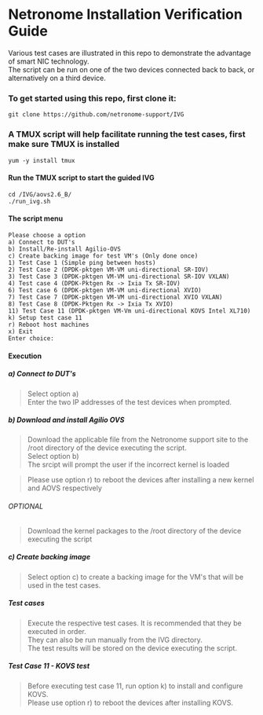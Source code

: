# Netronome Installation Verification Guide

Various test cases are illustrated in this repo to demonstrate the advantage of smart NIC technology.  
The script can be run on one of the two devices connected back to back, or alternatively on a third device.

### To get started using this repo, first clone it:
```
git clone https://github.com/netronome-support/IVG
```
### A TMUX script will help facilitate running the test cases, first make sure TMUX is installed
```
yum -y install tmux
```
#### Run the TMUX script to start the guided IVG
```
cd /IVG/aovs2.6_B/
./run_ivg.sh
```

#### The script menu
```
Please choose a option
a) Connect to DUT's
b) Install/Re-install Agilio-OVS
c) Create backing image for test VM's (Only done once)
1) Test Case 1 (Simple ping between hosts)
2) Test Case 2 (DPDK-pktgen VM-VM uni-directional SR-IOV)
3) Test Case 3 (DPDK-pktgen VM-VM uni-directional SR-IOV VXLAN)
4) Test case 4 (DPDK-Pktgen Rx -> Ixia Tx SR-IOV)
6) Test case 6 (DPDK-pktgen VM-VM uni-directional XVIO)
7) Test Case 7 (DPDK-pktgen VM-VM uni-directional XVIO VXLAN)
8) Test Case 8 (DPDK-Pktgen Rx -> Ixia Tx XVIO)
11) Test Case 11 (DPDK-pktgen VM-Vm uni-directional KOVS Intel XL710)
k) Setup test case 11
r) Reboot host machines
x) Exit
Enter choice:
```

#### Execution
##### a) Connect to DUT's 

>Select option a)  
>Enter the two IP addresses of the test devices when prompted.  

##### b) Download and install Agilio OVS

>Download the applicable file from the Netronome support site to the /root directory of the device executing the script.  
>Select option b)  
>The srcipt will prompt the user if the incorrect kernel is loaded

>Please use option r) to reboot the devices after installing a new kernel and AOVS respectively  

###### OPTIONAL
>Download the kernel packages to the /root directory of the device executing the script

##### c) Create backing image 
>Select option c) to create a backing image for the VM's that will be used in the test cases.

##### Test cases
>Execute the respective test cases. It is recommended that they be executed in order.  
>They can also be run manually from the IVG directory.  
>The test results will be stored on the device executing the script.  

##### Test Case 11 - KOVS test
>Before executing test case 11, run option k) to install and configure KOVS.  
>Please use option r) to reboot the devices after installing KOVS.  




